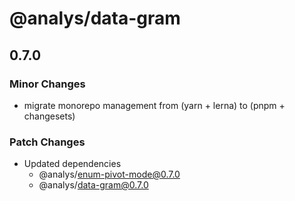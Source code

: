 # @analys/data-gram

## 0.7.0

### Minor Changes

- migrate monorepo management from (yarn + lerna) to (pnpm + changesets)

### Patch Changes

- Updated dependencies
  - @analys/enum-pivot-mode@0.7.0
  - @analys/data-gram@0.7.0
